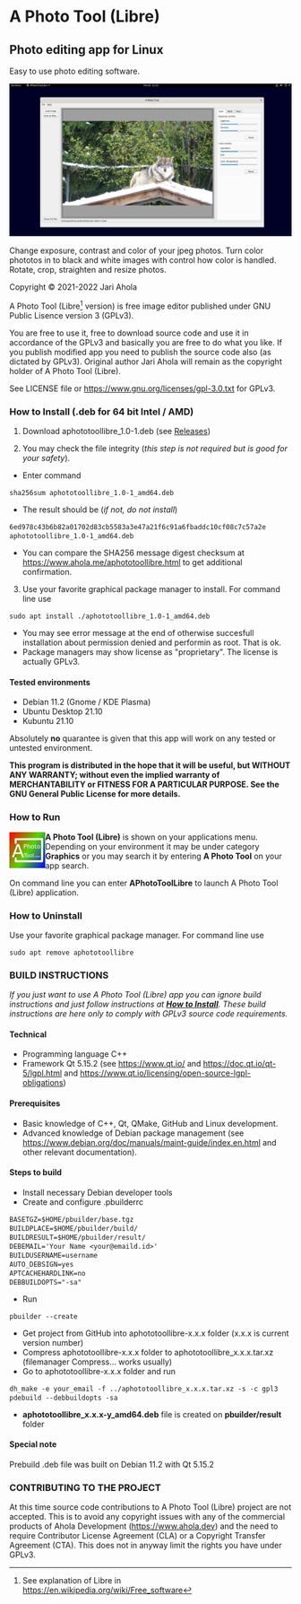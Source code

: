 # A Photo Tool (Libre)

## Photo editing app for Linux

Easy to use photo editing software.

![A Photo Tool Libre on Debian desktop](/pics/APhotoTool(Libre)Debian.png)
   
Change exposure, contrast and color of your jpeg photos.
Turn color phototos in to black and white images with control how color is handled.
Rotate, crop, straighten and resize photos.

Copyright © 2021-2022 Jari Ahola

A Photo Tool (Libre[^1] version) is free image editor published under GNU Public Lisence version 3 (GPLv3).

[^1]: See explanation of Libre in https://en.wikipedia.org/wiki/Free_software

You are free to use it, free to download source code and use it in accordance of the GPLv3 and basically
you are free to do what you like. If you publish modified app you need to publish the source code also
(as dictated by GPLv3). Original author Jari Ahola will remain as the copyright holder of A Photo Tool
(Libre).

See LICENSE file or https://www.gnu.org/licenses/gpl-3.0.txt for GPLv3.

### How to Install (.deb for 64 bit Intel / AMD)

1. Download aphototoollibre_1.0-1.deb (see [Releases](../../releases))

2. You may check the file integrity (*this step is not required but is good for your safety*). 
- Enter command
```
sha256sum aphototoollibre_1.0-1_amd64.deb
```
- The result should be (*if not, do not install*)
```
6ed978c43b6b82a01702d83cb5583a3e47a21f6c91a6fbaddc10cf08c7c57a2e  aphototoollibre_1.0-1_amd64.deb
```
- You can compare the SHA256 message digest checksum at https://www.ahola.me/aphototoollibre.html to get additional confirmation.

3. Use your favorite graphical package manager to install. For command line use
```
sudo apt install ./aphototoollibre_1.0-1_amd64.deb
```
   - You may see error message at the end of otherwise succesfull installation about permission denied and performin as root. That is ok.
   - Package managers may show license as "proprietary". The license is actually GPLv3.

#### Tested environments
- Debian 11.2 (Gnome / KDE Plasma)
- Ubuntu Desktop 21.10
- Kubuntu 21.10 

Absolutely **no** quarantee is given that this app will work on any tested or untested environment.

**This program is distributed in the hope that it will be useful, but WITHOUT ANY WARRANTY; without even the implied warranty of
MERCHANTABILITY or FITNESS FOR A PARTICULAR PURPOSE. See the GNU General Public License for more details.**


### How to Run

<img align="left" src="https://github.com/aphototool/A-Photo-Tool-Libre/blob/main/pics/APhotoToolLibreIcon.png?raw=true">

**A Photo Tool (Libre)** is shown on your applications menu. Depending on your environment it may be under category **Graphics** or you may search it by entering **A Photo Tool** on your app search.

On command line you can enter **APhotoToolLibre** to launch A Photo Tool (Libre) application.

### How to Uninstall

Use your favorite graphical package manager. For command line use
```
sudo apt remove aphototoollibre
```


### BUILD INSTRUCTIONS

*If you just want to use A Photo Tool (Libre) app you can ignore build instructions and just follow instructions at [**How to Install**](#how-to-install-deb-for-64-bit-intel--amd). These build instructions are here only to comply with GPLv3 source code requirements.*

#### Technical
- Programming language C++
- Framework Qt 5.15.2 (see https://www.qt.io/ and https://doc.qt.io/qt-5/lgpl.html and https://www.qt.io/licensing/open-source-lgpl-obligations)

#### Prerequisites
- Basic knowledge of C++, Qt, QMake, GitHub and Linux development.
- Advanced knowledge of Debian package management (see https://www.debian.org/doc/manuals/maint-guide/index.en.html and other relevant documentation).

#### Steps to build
- Install necessary Debian developer tools
- Create and configure .pbuilderrc
```
BASETGZ=$HOME/pbuilder/base.tgz
BUILDPLACE=$HOME/pbuilder/build/
BUILDRESULT=$HOME/pbuilder/result/
DEBEMAIL='Your Name <your@emaild.id>'
BUILDUSERNAME=username
AUTO_DEBSIGN=yes
APTCACHEHARDLINK=no
DEBBUILDOPTS="-sa"
```
- Run
```
pbuilder --create
```
- Get project from GitHub into aphototoollibre-x.x.x folder (x.x.x is current version number)
- Compress aphototoollibre-x.x.x folder to aphototoollibre_x.x.x.tar.xz (filemanager Compress... works usually)
- Go to aphototoollibre-x.x.x folder and run
```
dh_make -e your_email -f ../aphototoollibre_x.x.x.tar.xz -s -c gpl3
pdebuild --debbuildopts -sa
```
- **aphototoollibre_x.x.x-y_amd64.deb** file is created on **pbuilder/result** folder

#### Special note

Prebuild .deb file was built on Debian 11.2 with Qt 5.15.2



### CONTRIBUTING TO THE PROJECT

At this time source code contributions to A Photo Tool (Libre) project are not accepted. This is to avoid any copyright issues with any of the commercial
products of Ahola Development (https://www.ahola.dev) and the need to require Contributor License Agreement (CLA) or a Copyright Transfer Agreement (CTA).
This does not in anyway limit the rights you have under GPLv3.
